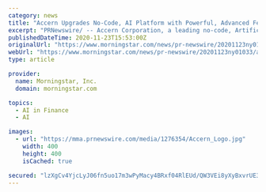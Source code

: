 ```yaml
---
category: news
title: "Accern Upgrades No-Code, AI Platform with Powerful, Advanced Features for Financial Services"
excerpt: "PRNewswire/ -- Accern Corporation, a leading no-code, Artificial Intelligence (AI) company today released the upgrade of its no-code AI platform, which provides the ultimate user-friendly experience with easy navigation,"
publishedDateTime: 2020-11-23T15:53:00Z
originalUrl: "https://www.morningstar.com/news/pr-newswire/20201123ny01033/accern-upgrades-no-code-ai-platform-with-powerful-advanced-features-for-financial-services"
webUrl: "https://www.morningstar.com/news/pr-newswire/20201123ny01033/accern-upgrades-no-code-ai-platform-with-powerful-advanced-features-for-financial-services"
type: article

provider:
  name: Morningstar, Inc.
  domain: morningstar.com

topics:
  - AI in Finance
  - AI

images:
  - url: "https://mma.prnewswire.com/media/1276354/Accern_Logo.jpg"
    width: 400
    height: 400
    isCached: true

secured: "lzXgCv4YjcLyJ06fn5uo17m3wPyMacy4BRxf04RlEUd/QW3VEi8yXyBxvrUE3RyuMvsAm/TaqAK653FczuhgZUHpE6FOjYCBEk5qBbJnwNw3xts614eDw8YGLZVNcOIekrPa7DWU7+w2BgdovrFmL2AetGhRHGL1pW7yHXvjwop6RApBg97ulJ+avewcadcOsucVLg6dp4ilYEokhE2kTZhv6KMNpQ+VpuzkApS5G0efKk18qMnPqcxcbJbfGy1C29+Q8kEINNa8V0EHQrY/9MH2/NnFz0csjePp7qHu/NGTg/w7bCe2H7QmHJG7+CSHRFLAYpTQ4A3t/BjSsy2DQEKxOmmItugtum2MeQNFDpQ=;+ix25y/FW5V5QupVPSsc3g=="
---
```


